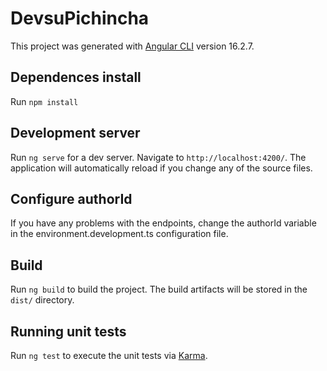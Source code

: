 # DevsuPichincha

This project was generated with [Angular CLI](https://github.com/angular/angular-cli) version 16.2.7.

## Dependences install

Run `npm install`

## Development server

Run `ng serve` for a dev server. Navigate to `http://localhost:4200/`. The application will automatically reload if you change any of the source files.

## Configure authorId

If you have any problems with the endpoints, change the authorId variable in the environment.development.ts configuration file.

## Build

Run `ng build` to build the project. The build artifacts will be stored in the `dist/` directory.

## Running unit tests

Run `ng test` to execute the unit tests via [Karma](https://karma-runner.github.io).
